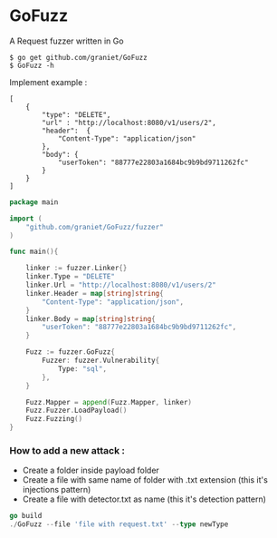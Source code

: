 # GoFuzz

A Request fuzzer written in Go 


```shell
$ go get github.com/graniet/GoFuzz
$ GoFuzz -h
```

Implement example :

```
[
    {
        "type": "DELETE",
        "url" : "http://localhost:8080/v1/users/2",
        "header":  {
            "Content-Type": "application/json"
        },
        "body": {
            "userToken": "88777e22803a1684bc9b9bd9711262fc"
        }
    }
]
```

```go
package main

import (
	"github.com/graniet/GoFuzz/fuzzer"
)

func main(){

	linker := fuzzer.Linker{}
	linker.Type = "DELETE"
	linker.Url = "http://localhost:8080/v1/users/2"
	linker.Header = map[string]string{
		"Content-Type": "application/json",
	}
	linker.Body = map[string]string{
		"userToken": "88777e22803a1684bc9b9bd9711262fc",
	}

	Fuzz := fuzzer.GoFuzz{
		Fuzzer: fuzzer.Vulnerability{
			Type: "sql",
		},
	}

	Fuzz.Mapper = append(Fuzz.Mapper, linker)
	Fuzz.Fuzzer.LoadPayload()
	Fuzz.Fuzzing()
}
```

### How to add a new attack :
+ Create a folder inside payload folder
+ Create a file with same name of folder with .txt extension (this it's injections pattern)
+ Create a file with  detector.txt as name (this it's detection pattern)

```go
go build
./GoFuzz --file 'file with request.txt' --type newType
```
